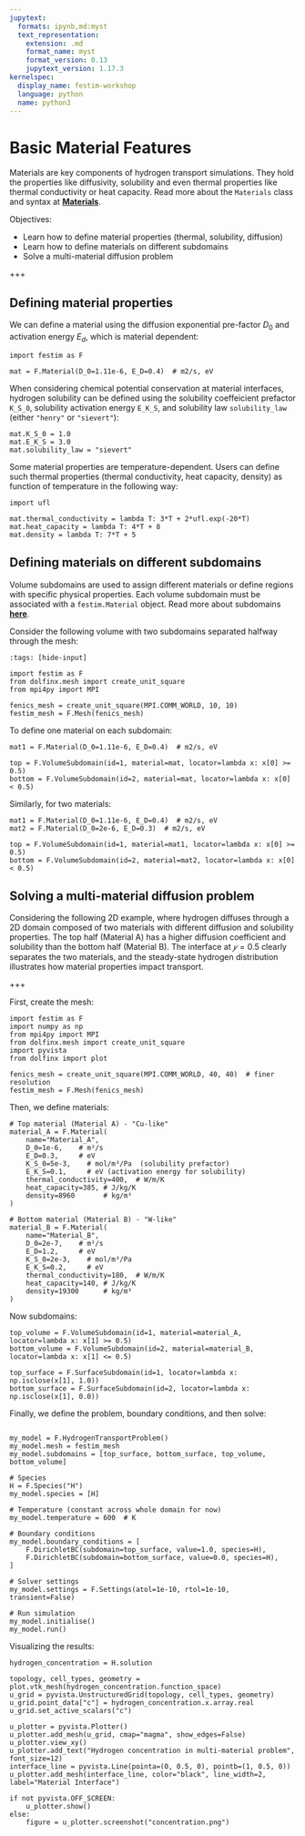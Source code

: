 ```yaml
---
jupytext:
  formats: ipynb,md:myst
  text_representation:
    extension: .md
    format_name: myst
    format_version: 0.13
    jupytext_version: 1.17.3
kernelspec:
  display_name: festim-workshop
  language: python
  name: python3
---
```


# Basic Material Features #

Materials are key components of hydrogen transport simulations. They hold the properties like diffusivity, solubility and even thermal properties like thermal conductivity or heat capacity. Read more about the `Materials` class and syntax at __[Materials](https://festim.readthedocs.io/en/fenicsx/userguide/subdomains.html)__.


Objectives:
* Learn how to define material properties (thermal, solubility, diffusion)
* Learn how to define materials on different subdomains
* Solve a multi-material diffusion problem

+++

## Defining material properties ##

We can define a material using the diffusion exponential pre-factor $D_0$ and activation energy $E_d$, which is material dependent:

```{code-cell} ipython3
import festim as F

mat = F.Material(D_0=1.11e-6, E_D=0.4)  # m2/s, eV
```

When considering chemical potential conservation at material interfaces, hydrogen solubility can be defined using the solubility coeffeicient prefactor `K_S_0`, solubility activation energy `E_K_S`, and solubility law `solubility_law` (either `"henry"` or `"sievert"`):

```{code-cell} ipython3
mat.K_S_0 = 1.0
mat.E_K_S = 3.0
mat.solubility_law = "sievert"
```

Some material properties are temperature-dependent. Users can define such thermal properties (thermal conductivity, heat capacity, density) as function of temperature in the following way:

```{code-cell} ipython3
import ufl

mat.thermal_conductivity = lambda T: 3*T + 2*ufl.exp(-20*T)
mat.heat_capacity = lambda T: 4*T + 8
mat.density = lambda T: 7*T + 5
```

## Defining materials on different subdomains ##

Volume subdomains are used to assign different materials or define regions with specific physical properties. Each volume subdomain must be associated with a `festim.Material` object. Read more about subdomains __[here](https://festim-workshop.readthedocs.io/en/festim2/content/meshes/mesh_fenics.html)__.

Consider the following volume with two subdomains separated halfway through the mesh:

```{code-cell} ipython3
:tags: [hide-input]

import festim as F
from dolfinx.mesh import create_unit_square
from mpi4py import MPI

fenics_mesh = create_unit_square(MPI.COMM_WORLD, 10, 10)
festim_mesh = F.Mesh(fenics_mesh)
```

To define one material on each subdomain:

```{code-cell} ipython3
mat1 = F.Material(D_0=1.11e-6, E_D=0.4)  # m2/s, eV

top = F.VolumeSubdomain(id=1, material=mat, locator=lambda x: x[0] >= 0.5)
bottom = F.VolumeSubdomain(id=2, material=mat, locator=lambda x: x[0] < 0.5)
```

Similarly, for two materials:

```{code-cell} ipython3
mat1 = F.Material(D_0=1.11e-6, E_D=0.4)  # m2/s, eV
mat2 = F.Material(D_0=2e-6, E_D=0.3)  # m2/s, eV

top = F.VolumeSubdomain(id=1, material=mat1, locator=lambda x: x[0] >= 0.5)
bottom = F.VolumeSubdomain(id=2, material=mat2, locator=lambda x: x[0] < 0.5)
```

## Solving a multi-material diffusion problem ##
Considering the following 2D example, where hydrogen diffuses through a 2D domain composed of two materials with different diffusion and solubility properties. The top half (Material A) has a higher diffusion coefficient and solubility than the bottom half (Material B). The interface at $𝑦=0.5$ clearly separates the two materials, and the steady-state hydrogen distribution illustrates how material properties impact transport.

+++

First, create the mesh:

```{code-cell} ipython3
import festim as F
import numpy as np
from mpi4py import MPI
from dolfinx.mesh import create_unit_square
import pyvista
from dolfinx import plot

fenics_mesh = create_unit_square(MPI.COMM_WORLD, 40, 40)  # finer resolution
festim_mesh = F.Mesh(fenics_mesh)
```

Then, we define materials:

```{code-cell} ipython3
# Top material (Material A) - "Cu-like"
material_A = F.Material(
    name="Material_A",
    D_0=1e-6,    # m²/s
    E_D=0.3,     # eV
    K_S_0=5e-3,    # mol/m³/Pa  (solubility prefactor)
    E_K_S=0.1,     # eV (activation energy for solubility)
    thermal_conductivity=400,  # W/m/K
    heat_capacity=385, # J/kg/K
    density=8960       # kg/m³
)

# Bottom material (Material B) - "W-like"
material_B = F.Material(
    name="Material_B",
    D_0=2e-7,    # m²/s
    E_D=1.2,     # eV
    K_S_0=2e-3,    # mol/m³/Pa
    E_K_S=0.2,     # eV
    thermal_conductivity=180,  # W/m/K
    heat_capacity=140, # J/kg/K
    density=19300      # kg/m³
)
```

Now subdomains:

```{code-cell} ipython3
top_volume = F.VolumeSubdomain(id=1, material=material_A, locator=lambda x: x[1] >= 0.5)
bottom_volume = F.VolumeSubdomain(id=2, material=material_B, locator=lambda x: x[1] <= 0.5)

top_surface = F.SurfaceSubdomain(id=1, locator=lambda x: np.isclose(x[1], 1.0))
bottom_surface = F.SurfaceSubdomain(id=2, locator=lambda x: np.isclose(x[1], 0.0))
```

Finally, we define the problem, boundary conditions, and then solve:

```{code-cell} ipython3

my_model = F.HydrogenTransportProblem()
my_model.mesh = festim_mesh
my_model.subdomains = [top_surface, bottom_surface, top_volume, bottom_volume]

# Species
H = F.Species("H")
my_model.species = [H]

# Temperature (constant across whole domain for now)
my_model.temperature = 600  # K

# Boundary conditions
my_model.boundary_conditions = [
    F.DirichletBC(subdomain=top_surface, value=1.0, species=H),
    F.DirichletBC(subdomain=bottom_surface, value=0.0, species=H),
]

# Solver settings
my_model.settings = F.Settings(atol=1e-10, rtol=1e-10, transient=False)

# Run simulation
my_model.initialise()
my_model.run()
```

Visualizing the results:

```{code-cell} ipython3
hydrogen_concentration = H.solution

topology, cell_types, geometry = plot.vtk_mesh(hydrogen_concentration.function_space)
u_grid = pyvista.UnstructuredGrid(topology, cell_types, geometry)
u_grid.point_data["c"] = hydrogen_concentration.x.array.real
u_grid.set_active_scalars("c")

u_plotter = pyvista.Plotter()
u_plotter.add_mesh(u_grid, cmap="magma", show_edges=False)
u_plotter.view_xy()
u_plotter.add_text("Hydrogen concentration in multi-material problem", font_size=12)
interface_line = pyvista.Line(pointa=(0, 0.5, 0), pointb=(1, 0.5, 0))
u_plotter.add_mesh(interface_line, color="black", line_width=2, label="Material Interface")

if not pyvista.OFF_SCREEN:
    u_plotter.show()
else:
    figure = u_plotter.screenshot("concentration.png")
```
